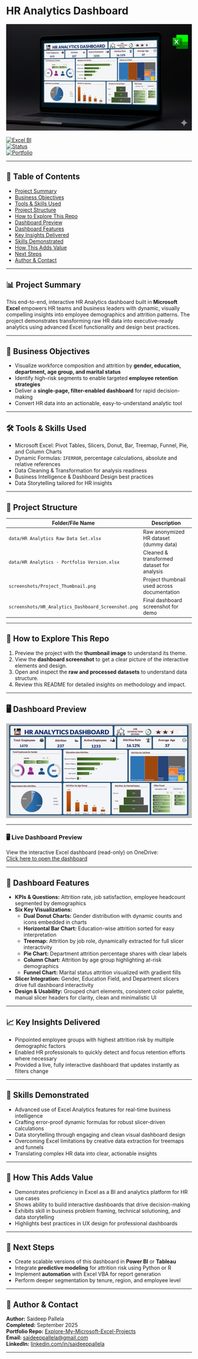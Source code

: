 # HR Analytics Dashboard  
![Project Thumbnail](./Project_Thumbnail.png)

[![Excel BI](https://img.shields.io/badge/Excel-BI-green)](https://www.microsoft.com/en-us/microsoft-365/excel)  
[![Status](https://img.shields.io/badge/Project-Completed-brightgreen)]()  
[![Portfolio](https://img.shields.io/badge/Portfolio-Saideep%20Pallela-blue)](https://github.com/saideeppallela/Explore-My-Microsoft-Excel-Projects)

---

## 📑 Table of Contents

- [Project Summary](#project-summary)
- [Business Objectives](#business-objectives)
- [Tools & Skills Used](#tools--skills-used)
- [Project Structure](#project-structure)
- [How to Explore This Repo](#how-to-explore-this-repo)
- [Dashboard Preview](#dashboard-preview)
- [Dashboard Features](#dashboard-features)
- [Key Insights Delivered](#key-insights-delivered)
- [Skills Demonstrated](#skills-demonstrated)
- [How This Adds Value](#how-this-adds-value)
- [Next Steps](#next-steps)
- [Author & Contact](#author--contact)

---

## 📊 Project Summary

This end-to-end, interactive HR Analytics dashboard built in **Microsoft Excel** empowers HR teams and business leaders with dynamic, visually compelling insights into employee demographics and attrition patterns. The project demonstrates transforming raw HR data into executive-ready analytics using advanced Excel functionality and design best practices.

---

## 🎯 Business Objectives

- Visualize workforce composition and attrition by **gender, education, department, age group, and marital status**
- Identify high-risk segments to enable targeted **employee retention strategies**
- Deliver a **single-page, filter-enabled dashboard** for rapid decision-making
- Convert HR data into an actionable, easy-to-understand analytic tool

---

## 🛠️ Tools & Skills Used

- Microsoft Excel: Pivot Tables, Slicers, Donut, Bar, Treemap, Funnel, Pie, and Column Charts
- Dynamic Formulas: `IFERROR`, percentage calculations, absolute and relative references
- Data Cleaning & Transformation for analysis readiness
- Business Intelligence & Dashboard Design best practices
- Data Storytelling tailored for HR insights

---

## 📂 Project Structure

| Folder/File Name                                      | Description                                    |
|-------------------------------------------------------|-----------------------------------------------|
| `data/HR Analytics Raw Data Set.xlsx`                 | Raw anonymized HR dataset (dummy data)        |
| `data/HR Analytics - Portfolio Version.xlsx`          | Cleaned & transformed dataset for analysis    |
| `screenshots/Project_Thumbnail.png`                   | Project thumbnail used across documentation   |
| `screenshots/HR_Analytics_Dashboard_Screenshot.png`   | Final dashboard screenshot for demo            |

---

## 🔎 How to Explore This Repo

1. Preview the project with the **thumbnail image** to understand its theme.
2. View the **dashboard screenshot** to get a clear picture of the interactive elements and design.
3. Open and inspect the **raw and processed datasets** to understand data structure.
4. Review this README for detailed insights on methodology and impact.

---

## 🖥️ Dashboard Preview

![Dashboard Screenshot](./HR_Analytics_Dashboard_Screenshot.png)

---

### 🖥️ Live Dashboard Preview
View the interactive Excel dashboard (read-only) on OneDrive:  
[Click here to open the dashboard](https://1drv.ms/x/c/2bb7e29997cf6540/ERkVWr0w17NJlWsOQvvJYtcBhwIOkJHd42KUStMttmEB-A?e=1Trpbl)

---

## 🧭 Dashboard Features

- **KPIs & Questions:** Attrition rate, job satisfaction, employee headcount segmented by demographics
- **Six Key Visualizations:**
    - **Dual Donut Charts:** Gender distribution with dynamic counts and icons embedded in charts  
    - **Horizontal Bar Chart:** Education-wise attrition sorted for easy interpretation  
    - **Treemap:** Attrition by job role, dynamically extracted for full slicer interactivity  
    - **Pie Chart:** Department attrition percentage shares with clear labels  
    - **Column Chart:** Attrition by age group highlighting at-risk demographics  
    - **Funnel Chart:** Marital status attrition visualized with gradient fills  
- **Slicer Integration:** Gender, Education Field, and Department slicers drive full dashboard interactivity  
- **Design & Usability:** Grouped chart elements, consistent color palette, manual slicer headers for clarity, clean and minimalistic UI  

---

## 📈 Key Insights Delivered

- Pinpointed employee groups with highest attrition risk by multiple demographic factors  
- Enabled HR professionals to quickly detect and focus retention efforts where necessary  
- Provided a live, fully interactive dashboard that updates instantly as filters change  

---

## 🧩 Skills Demonstrated

- Advanced use of Excel Analytics features for real-time business intelligence  
- Crafting error-proof dynamic formulas for robust slicer-driven calculations  
- Data storytelling through engaging and clean visual dashboard design  
- Overcoming Excel limitations by creative data extraction for treemaps and funnels  
- Translating complex HR data into clear, actionable insights

---

## 🚀 How This Adds Value

- Demonstrates proficiency in Excel as a BI and analytics platform for HR use cases  
- Shows ability to build interactive dashboards that drive decision-making  
- Exhibits skill in business problem framing, technical solutioning, and data storytelling  
- Highlights best practices in UX design for professional dashboards

---

## 🔗 Next Steps

- Create scalable versions of this dashboard in **Power BI** or **Tableau**  
- Integrate **predictive modeling** for attrition risk using Python or R  
- Implement **automation** with Excel VBA for report generation  
- Perform deeper segmentation by tenure, region, and employee level  

---

## 👤 Author & Contact

**Author:** Saideep Pallela  
**Completed:** September 2025  
**Portfolio Repo:** [Explore-My-Microsoft-Excel-Projects](https://github.com/saideeppallela/Explore-My-Microsoft-Excel-Projects)  
**Email:** [saideeppallela@gmail.com](mailto:saideeppallela@gmail.com)  
**LinkedIn:** [linkedin.com/in/saideeppallela](https://www.linkedin.com/in/saideeppallela/)

---
